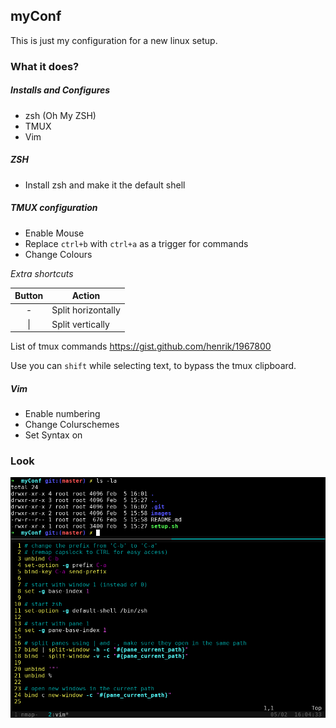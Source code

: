 ## myConf

This is just my configuration for a new linux setup.

### What it does?

##### Installs and Configures
- zsh (Oh My ZSH)
- TMUX
- Vim


##### ZSH
- Install zsh and make it the default shell

##### TMUX configuration
- Enable Mouse
- Replace `ctrl+b` with `ctrl+a` as a trigger for commands
- Change Colours

*Extra shortcuts*

| Button | Action |
| :---: | --- |
| - | Split horizontally |
| &#124; | Split vertically |

List of tmux commands https://gist.github.com/henrik/1967800

Use you can `shift` while selecting text, to bypass the tmux clipboard.

##### Vim
- Enable numbering
- Change Colurschemes
- Set Syntax on

### Look
![looks like](images/setup.png)
